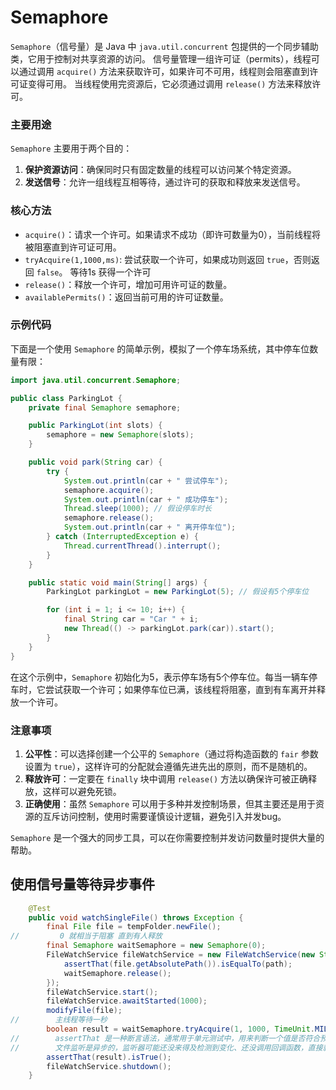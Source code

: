 # Semaphore
`Semaphore`（信号量）是 Java 中 `java.util.concurrent` 包提供的一个同步辅助类，它用于控制对共享资源的访问。
信号量管理一组许可证（permits），线程可以通过调用 `acquire()` 方法来获取许可，如果许可不可用，线程则会阻塞直到许可证变得可用。
当线程使用完资源后，它必须通过调用 `release()` 方法来释放许可。

### 主要用途

`Semaphore` 主要用于两个目的：

1. **保护资源访问**：确保同时只有固定数量的线程可以访问某个特定资源。
2. **发送信号**：允许一组线程互相等待，通过许可的获取和释放来发送信号。

### 核心方法

- `acquire()`：请求一个许可。如果请求不成功（即许可数量为0），当前线程将被阻塞直到许可证可用。
- `tryAcquire(1,1000,ms)`: 尝试获取一个许可，如果成功则返回 `true`，否则返回 `false`。 等待1s 获得一个许可
- `release()`：释放一个许可，增加可用许可证的数量。
- `availablePermits()`：返回当前可用的许可证数量。

### 示例代码

下面是一个使用 `Semaphore` 的简单示例，模拟了一个停车场系统，其中停车位数量有限：

```java
import java.util.concurrent.Semaphore;

public class ParkingLot {
    private final Semaphore semaphore;

    public ParkingLot(int slots) {
        semaphore = new Semaphore(slots);
    }

    public void park(String car) {
        try {
            System.out.println(car + " 尝试停车");
            semaphore.acquire();
            System.out.println(car + " 成功停车");
            Thread.sleep(1000); // 假设停车时长
            semaphore.release();
            System.out.println(car + " 离开停车位");
        } catch (InterruptedException e) {
            Thread.currentThread().interrupt();
        }
    }

    public static void main(String[] args) {
        ParkingLot parkingLot = new ParkingLot(5); // 假设有5个停车位

        for (int i = 1; i <= 10; i++) {
            final String car = "Car " + i;
            new Thread(() -> parkingLot.park(car)).start();
        }
    }
}
```

在这个示例中，`Semaphore` 初始化为5，表示停车场有5个停车位。每当一辆车停车时，它尝试获取一个许可；如果停车位已满，该线程将阻塞，直到有车离开并释放一个许可。

### 注意事项

1. **公平性**：可以选择创建一个公平的 `Semaphore`（通过将构造函数的 `fair` 参数设置为 `true`），这样许可的分配就会遵循先进先出的原则，而不是随机的。
2. **释放许可**：一定要在 `finally` 块中调用 `release()` 方法以确保许可被正确释放，这样可以避免死锁。
3. **正确使用**：虽然 `Semaphore` 可以用于多种并发控制场景，但其主要还是用于资源的互斥访问控制，使用时需要谨慎设计逻辑，避免引入并发bug。

`Semaphore` 是一个强大的同步工具，可以在你需要控制并发访问数量时提供大量的帮助。


## 使用信号量等待异步事件

```java
    @Test
    public void watchSingleFile() throws Exception {
        final File file = tempFolder.newFile();
//         0 就相当于阻塞 直到有人释放
        final Semaphore waitSemaphore = new Semaphore(0);
        FileWatchService fileWatchService = new FileWatchService(new String[] {file.getAbsolutePath()}, path -> {
            assertThat(file.getAbsolutePath()).isEqualTo(path);
            waitSemaphore.release();
        });
        fileWatchService.start();
        fileWatchService.awaitStarted(1000);
        modifyFile(file);
//        主线程等待一秒
        boolean result = waitSemaphore.tryAcquire(1, 1000, TimeUnit.MILLISECONDS);
//        assertThat 是一种断言语法，通常用于单元测试中，用来判断一个值是否符合预期   判断
//        文件监听是异步的，监听器可能还没来得及检测到变化、还没调用回调函数，直接就调用到asset了。结果就是assert错误
        assertThat(result).isTrue();
        fileWatchService.shutdown();
    }
```